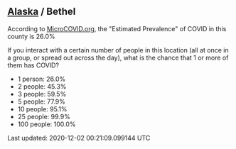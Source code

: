
## [Alaska](/united-states/alaska) / Bethel

According to [MicroCOVID.org](http://microcovid.org),
the "Estimated Prevalence" of COVID in this county is 26.0%

If you interact with a certain number of people in this location
(all at once in a group, or spread out across the day), what is the chance that
1 or more of them has COVID?

- 1 person: 26.0%
- 2 people: 45.3%
- 3 people: 59.5%
- 5 people: 77.9%
- 10 people: 95.1%
- 25 people: 99.9%
- 100 people: 100.0%

Last updated: 2020-12-02 00:21:09.099144 UTC
